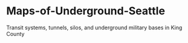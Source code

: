 # Maps-of-Underground-Seattle
Transit systems, tunnels, silos, and underground military bases in King County
